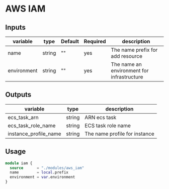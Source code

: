 # AWS IAM

## Inputs

| variable    | type   | Default | Required | description                                |
| ----------- | ------ | ------- | -------- | ------------------------------------------ |
| name        | string | ""      | yes      | The name prefix for add resource           |
| environment | string | ""      | yes      | The name an environment for infrastructure |

## Outputs

| variable              | type   | description                   |
| --------------------- | ------ | ----------------------------- |
| ecs_task_arn          | string | ARN ecs task                  |
| ecs_task_role_name    | string | ECS task role name            |
| instance_profile_name | string | The name profile for instance |

## Usage

```terraform
module iam {
  source      = "./modules/aws_iam"
  name        = local.prefix
  environment = var.environment
}
```
